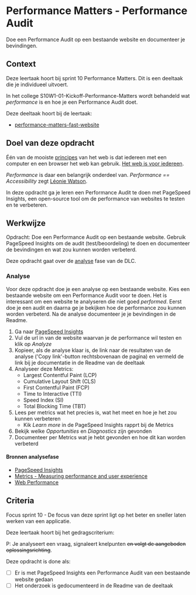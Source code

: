 
# Performance Matters - Performance Audit

Doe een Performance Audit op een bestaande website en documenteer je bevindingen.

## Context

Deze leertaak hoort bij sprint 10 Performance Matters. Dit is een deeltaak die je individueel uitvoert.

In het college S10W1-01-Kickoff-Performance-Matters wordt behandeld wat _performance_ is en hoe je een Performance Audit doet.

Deze deeltaak hoort bij de leertaak:
- [performance-matters-fast-website](https://github.com/fdnd-task/performance-matters-fast-website) 

## Doel van deze opdracht

Één van de mooiste [principes](https://www.w3.org/DesignIssues/Principles.html) van het web is dat iedereen met een computer en een browser het web kan gebruik. [Het web is voor iedereen](https://www.youtube.com/watch?v=UMNFehJIi0E). 

_Performance_ is daar een belangrijk onderdeel van. _Performance == Accessibility_ zegt [Léonie Watson](https://tink.uk/about-leonie/). 

In deze opdracht ga je leren een Performance Audit te doen met PageSpeed Insights, een open-source tool om de performance van websites te testen en te verbeteren. 

## Werkwijze

Opdracht: Doe een Performance Audit op een bestaande website. Gebruik PageSpeed Insights om de audit (test/beoordeling) te doen en documenteer de bevindingen en wat zou kunnen worden verbeterd. 


Deze opdracht gaat over de [analyse](#analyse) fase van de DLC.

### Analyse

Voor deze opdracht doe je een analyse op een bestaande website. Kies een bestaande website om een Performance Audit voor te doen. Het is interessant om een website te analyseren die niet goed _performed_. Eerst doe je een audit en daarna ge je bekijken hoe de performance zou kunnen worden verbeterd. Na de analyse documenteer je je bevindingen in de Readme. 


1. Ga naar [PageSpeed Insights](https://pagespeed.web.dev)
2. Vul de url in van de website waarvan je de performance wil testen en klik op _Analyze_
3. Kopieer, als de analyse klaar is, de link naar de resultaten van de analyse ('Copy link'-button rechtsbovenaan de pagina) en vermeld de link bij je documentatie in de Readme van de deeltaak
4. Analyseer deze Metrics:
    - Largest Contentful Paint (LCP)
    - Cumulative Layout Shift (CLS)
    - First Contentful Paint (FCP)
    - Time to Interactive (TTI)
    - Speed Index (SI)
    - Total Blocking Time (TBT)
5. Lees per metrics wat het precies is, wat het meet en hoe je het zou kunnen verbeteren
    - Kik _Learn more_ in de PageSpeed Insights  rapprt bij de Metrics
6. Bekijk welke _Opportunities_ en _Diagnostics_ zijn gevonden
7. Documenteer per Metrics wat je hebt gevonden en hoe dit kan worden verbeterd

#### Bronnen analysefase

- [PageSpeed Insights](https://pagespeed.web.dev)
- [Metrics - Measuring performance and user experience](https://web.dev/metrics/)
- [Web Performance](https://developer.mozilla.org/en-US/docs/Web/Performance)

## Criteria

Focus sprint 10 - De focus van deze sprint ligt op het beter en sneller laten werken van een applicatie.

Deze leertaak hoort bij het gedragscriterium:

P: Je analyseert een vraag, signaleert knelpunten ~~en volgt de aangeboden oplossingsrichting~~.

Deze opdracht is done als:

- [ ] Er is met PageSpeed Insights een Performance Audit van een bestaande website gedaan
- [ ] Het onderzoek is gedocumenteerd in de Readme van de deeltaak
